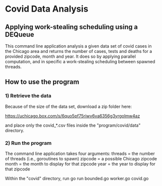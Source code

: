 # Covid Data Analysis

## Applying work-stealing scheduling using a DEQueue

This command line application analysis a given data set of covid cases in the Chicago area and returns the number of cases, tests and deaths for a provided zipcode, month and year.
It does so by applying parallel computation, and in specific a work-stealing scheduling between spawned threads.

## How to use the program

### 1) Retrieve the data

Because of the size of the data set, download a zip folder here:

https://uchicago.box.com/s/6quo5pf75riwv6va6356g3yrgolmw4az

and place only the covid\_\*.csv files inside the "program/covid/data" directory.

### 2) Run the program

The command line application takes four arguments:
threads = the number of threads (i.e., goroutines to spawn)
zipcode = a possible Chicago zipcode
month = the month to display for that zipcode
year = the year to display for that zipcode

Within the "covid" directory, run
go run bounded.go worker.go covid.go <threads> <zipcode> <month> <year>
